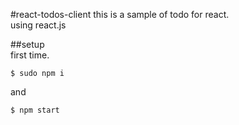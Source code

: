 #react-todos-client
this is a sample of todo for react.  
using react.js

##setup  
first time.
```
$ sudo npm i
```
and
```
$ npm start
```
